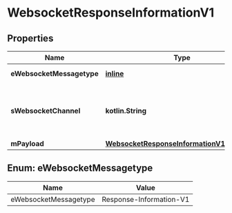 
# WebsocketResponseInformationV1

## Properties
| Name | Type | Description | Notes |
| ------------ | ------------- | ------------- | ------------- |
| **eWebsocketMessagetype** | [**inline**](#EWebsocketMessagetype) | The Type of message |  |
| **sWebsocketChannel** | **kotlin.String** | The Channel on which to route the websocket message |  |
| **mPayload** | [**WebsocketResponseInformationV1MPayload**](WebsocketResponseInformationV1MPayload.md) |  |  |


<a id="EWebsocketMessagetype"></a>
## Enum: eWebsocketMessagetype
| Name | Value |
| ---- | ----- |
| eWebsocketMessagetype | Response-Information-V1 |



